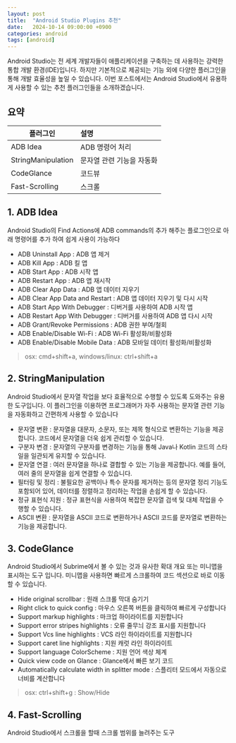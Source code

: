 ```yaml
---
layout: post
title:  "Android Studio Plugins 추천"
date:   2024-10-14 09:00:00 +0900
categories: android
tags: [android]
---
```


Android Studio는 전 세계 개발자들이 애플리케이션을 구축하는 데 사용하는 강력한 통합 개발 환경(IDE)입니다. 하지만 기본적으로 제공되는 기능 외에 다양한 플러그인을 통해 개발 효율성을 높일 수 있습니다. 이번 포스트에서는 Android Studio에서 유용하게 사용할 수 있는 추천 플러그인들을 소개하겠습니다.

## 요약
|플러그인 | 설명 
|-|:-
| ADB Idea | ADB 명령어 처리                           
| StringManipulation | 문자열 관련 기능을 자동화                          
| CodeGlance | 코드뷰                             
| Fast-Scrolling | 스크롤               

## 1. ADB Idea
Android Studio의 Find Actions에 ADB commands의 추가 해주는 플로그인으로 아래 명령어를 추가 하여 쉽게 사용이 가능하다 
- ADB Uninstall App : ADB 앱 제거
- ADB Kill App : ADB 킬 앱
- ADB Start App : ADB 시작 앱
- ADB Restart App : ADB 앱 재시작
- ADB Clear App Data : ADB 앱 데이터 지우기
- ADB Clear App Data and Restart : ADB 앱 데이터 지우기 및 다시 시작
- ADB Start App With Debugger : 디버거를 사용하여 ADB 시작 앱
- ADB Restart App With Debugger : 디버거를 사용하여 ADB 앱 다시 시작
- ADB Grant/Revoke Permissions : ADB 권한 부여/철회
- ADB Enable/Disable Wi-Fi : ADB Wi-Fi 활성화/비활성화
- ADB Enable/Disable Mobile Data : ADB 모바일 데이터 활성화/비활성화
> osx: cmd+shift+a, windows/linux: ctrl+shift+a

## 2. StringManipulation
Android Studio에서 문자열 작업을 보다 효율적으로 수행할 수 있도록 도와주는 유용한 도구입니다. 이 플러그인을 이용하면 프로그래머가 자주 사용하는 문자열 관련 기능을 자동화하고 간편하게 사용할 수 있습니다
- 문자열 변환 : 문자열을 대문자, 소문자, 또는 제목 형식으로 변환하는 기능을 제공합니다. 코드에서 문자열을 더욱 쉽게 관리할 수 있습니다.
- 구분자 변경 : 문자열의 구분자를 변경하는 기능을 통해 Java나 Kotlin 코드의 스타일을 일관되게 유지할 수 있습니다.
- 문자열 연결 : 여러 문자열을 하나로 결합할 수 있는 기능을 제공합니다. 예를 들어, 여러 줄의 문자열을 쉽게 연결할 수 있습니다.
- 필터링 및 정리 : 불필요한 공백이나 특수 문자를 제거하는 등의 문자열 정리 기능도 포함되어 있어, 데이터를 정렬하고 정리하는 작업을 손쉽게 할 수 있습니다.
- 정규 표현식 지원 : 정규 표현식을 사용하여 복잡한 문자열 검색 및 대체 작업을 수행할 수 있습니다.
- ASCII 변환 : 문자열을 ASCII 코드로 변환하거나 ASCII 코드를 문자열로 변환하는 기능을 제공합니다.

## 3. CodeGlance
Android Studio에서 Subrime에서 볼 수 있는 것과 유사한 확대 개요 또는 미니맵을 표시하는 도구 입니다. 미니맵을 사용하면 빠르게 스크롤하여 코드 섹션으로 바로 이동할 수 있습니다. 
- Hide original scrollbar : 원래 스크롤 막대 숨기기
- Right click to quick config : 마우스 오른쪽 버튼을 클릭하여 빠르게 구성합니다
- Support markup highlights : 마크업 하이라이트를 지원합니다
- Support error stripes highlights : 오류 줄무늬 강조 표시를 지원합니다
- Support Vcs line highlights : VCS 라인 하이라이트를 지원합니다
- Support caret line highlights : 지원 캐럿 라인 하이라이트
- Support language ColorScheme : 지원 언어 색상 체계
- Quick view code on Glance : Glance에서 빠른 보기 코드
- Automatically calculate width in splitter mode : 스플리터 모드에서 자동으로 너비를 계산합니다
> osx: ctrl+shift+g : Show/Hide

## 4. Fast-Scrolling
Android Studio에서 스크롤을 할때 스크롤 범위를 늘려주는 도구